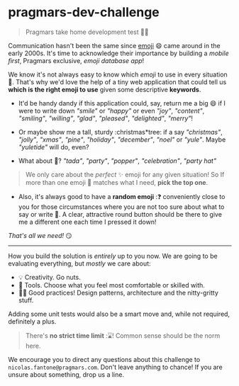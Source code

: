 # pragmars-dev-challenge

> Pragmars take home development test :man_technologist:

Communication hasn't been the same since [emoji][emoji-wp] :smile: came around in the early 2000s. It's time to acknowledge their importance by building a _mobile first_, Pragmars exclusive, _emoji database app_!

We know it's not always easy to know which _emoji_ to use in every situation :tomato:. That's why we'd love the help of a tiny web application that could tell us **which is the right emoji to use** given some descriptive **keywords**.

* It'd be handy dandy if this application could, say, return me a big :smile: if I were to write down _"smile"_ or _"happy"_ or even _"joy"_, _"content"_, _"smiling"_, _"willing"_, _"glad"_, _"pleased"_, _"delighted"_, _"merry"_!

* Or maybe show me a tall, sturdy :christmas*tree: if a say _"christmas"_, _"jolly"_, _"xmas"_, _"pine"_, _"holiday"_, _"december"_, _"noel"_ or _"yule"_. Maybe _"yuletide"_ will do, even?

* What about :tada:? _"tada"_, _"party"_, _"popper"_, _"celebration"_, _"party hat"_

> We only care about the _perfect_ :sparkles: emoji for any given situation! So If more than one emoji :couple: matches what I need, **pick the top one**.

* Also, it's always good to have a **random emoji** ::question: conveniently close to you for those circumstances where you are not too sure about what to say or write :thinking:. A clear, attractive round button should be there to give me a different one each time I pressed it down!

_That's all we need!_ :smirk:

---

How you build the solution is _entirely_ up to you now. We are going to be evaluating everything, but _mostly_ we care about:

* :bulb: Creativity. Go nuts.
* :wrench: Tools. Choose what you feel most comfortable or skilled with.
* :man_technologist: Good practices! Design patterns, architecture and the nitty-gritty stuff.

Adding some unit tests would also be a smart move and, while not required, definitely a plus.

> There's **no strict time limit** ::hourglass:! Common sense should be the norm here.

We encourage you to direct any questions about this challenge to `nicolas.fantone@pragmars.com`. Don't leave anything to chance! If you are unsure about something, drop us a line.

[emoji-wp]: https://en.wikipedia.org/wiki/Emoji
